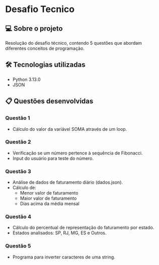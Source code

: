 # Desafio Tecnico

## 💻 Sobre o projeto
Resolução do desafio técnico, contendo 5 questões que abordam diferentes conceitos de programação.

## 🛠 Tecnologias utilizadas
- Python 3.13.0
- JSON

## 📋 Questões desenvolvidas

### Questão 1
- Cálculo do valor da variável SOMA através de um loop.

### Questão 2
- Verificação se um número pertence à sequência de Fibonacci.
- Input do usuário para teste do número.

### Questão 3
- Análise de dados de faturamento diário (dados.json).
- Cálculo de:
  - Menor valor de faturamento
  - Maior valor de faturamento
  - Dias acima da média mensal

### Questão 4
- Cálculo do percentual de representação do faturamento por estado.
- Estados analisados: SP, RJ, MG, ES e Outros.

### Questão 5
- Programa para inverter caracteres de uma string.
